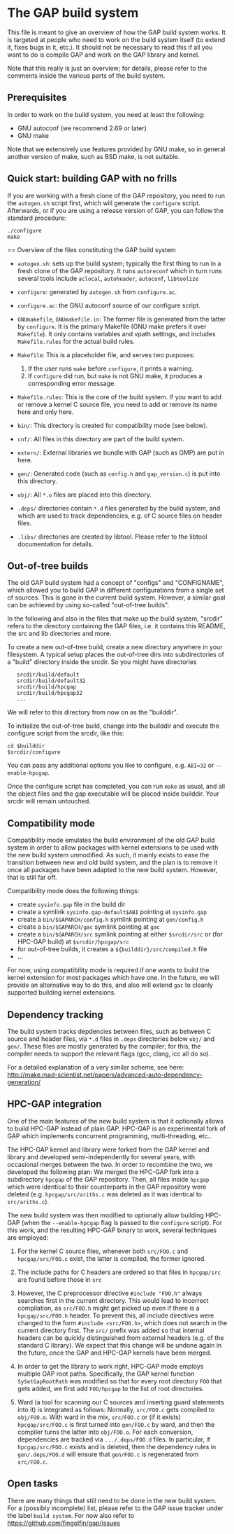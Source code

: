 # The GAP build system

This file is meant to give an overview of how the GAP build system works. It
is targeted at people who need to work on the build system itself (to extend
it, fixes bugs in it, etc.). It should not be necessary to read this if all
you want to do is compile GAP and work on the GAP library and kernel.

Note that this really is just an overview; for details, please refer to the
comments inside the various parts of the build system.


## Prerequisites

In order to work on the build system, you need at least the following:

* GNU autoconf (we recommend 2.69 or later)
* GNU make

Note that we extensively use features provided by GNU make, so in general
another version of make, such as BSD make, is not suitable.


## Quick start: building GAP with no frills

If you are working with a fresh clone of the GAP repository, you need to
run the `autogen.sh` script first, which will generate the `configure`
script. Afterwards, or if you are using a release version of GAP, you
can follow the standard procedure:

```
./configure
make
```


== Overview of the files constituting the GAP build system

* `autogen.sh`: sets up the build system; typically the first thing to run in
  a fresh clone of the GAP repository. It runs `autoreconf` which in turn runs
  several tools include `aclocal`, `autoheader`, `autoconf`, `libtoolize`

* `configure`: generated by `autogen.sh` from `configure.ac`. 

* `configure.ac`: the GNU autoconf source of our configure script.

* `GNUmakefile`, `GNUmakefile.in`: The former file is generated from the
  latter by `configure`. It is the primary Makefile (GNU make prefers it
  over `Makefile`). It only contains variables and vpath settings, and
  includes `Makefile.rules` for the actual build rules.

* `Makefile`: This is a placeholder file, and serves two purposes:
   1. If the user runs `make` before `configure`, it prints a warning.
   2. If `configure` did run, but `make` is not GNU make, it produces
      a corresponding error message.

* `Makefile.rules`: This is the core of the build system. If you want
  to add or remove a kernel C source file, you need to add or remove
  its name here and only here.

* `bin/`: This directory is created for compatibility mode (see below).

* `cnf/`: All files in this directory are part of the build system.

* `extern/`: External libraries we bundle with GAP (such as GMP) are
  put in here.

* `gen/`: Generated code (such as `config.h` and `gap_version.c`) is put
  into this directory.

* `obj/`: All `*.o` files are placed into this directory.

- `.deps/` directories contain `*.d` files generated by the build system,
  and which are used to track dependencies, e.g. of C source files on header
  files.

- `.libs/` directories are created by libtool. Please refer to the libtool
  documentation for details.


## Out-of-tree builds

The old GAP build system had a concept of "configs" and "CONFIGNAME", which
allowed you to build GAP in different configurations from a single set of
sources. This is gone in the current build system. However, a similar goal can
be achieved by using so-called "out-of-tree builds".

In the following and also in the files that make up the build system, "srcdir"
refers to the directory containing the GAP files, i.e. it contains this
README, the src and lib directories and more.

To create a new out-of-tree build, create a new directory anywhere
in your filesystem. A typical setup places the out-of-tree dirs into
subdirectories of a "build" directory inside the srcdir. So you might
have directories

```
   srcdir/build/default
   srcdir/build/default32
   srcdir/build/hpcgap
   srcdir/build/hpcgap32
   ...   
```

We will refer to this directory from now on as the "builddir".

To initialize the out-of-tree build, change into the builddir and
execute the configure script from the srcdir, like this:

```
cd $builddir
$srcdir/configure
```

You can pass any additional options you like to configure, e.g. `ABI=32`
or `--enable-hpcgap`.

Once the configure script has completed, you can run `make` as usual,
and all the object files and the gap executable will be placed inside
builddir. Your srcdir will remain untouched.


## Compatibility mode

Compatibility mode emulates the build environment of the old GAP build system
in order to allow packages with kernel extensions to be used with the new
build system unmodified. As such, it mainly exists to ease the transition
between new and old build system, and the plan is to remove it once all
packages have been adapted to the new build system. However, that is still
far off.

Compatibility mode does the following things:

* create `sysinfo.gap` file in the build dir
* create a symlink `sysinfo.gap-default$ABI` pointing at `sysinfo.gap`
* create a `bin/$GAPARCH/config.h` symlink pointing at `gen/config.h`
* create a `bin/$GAPARCH/gac` symlink pointing at `gac`
* create a `bin/$GAPARCH/src` symlink pointing at either `$srcdir/src`
  or (for HPC-GAP build) at `$srcdir/hpcgap/src`
* for out-of-tree builds, it creates a `${builddir}/src/compiled.h` file
* ...

For now, using compatibility mode is required if one wants to build the
kernel extension for most packages which have one. In the future, we will
provide an alternative way to do this, and also will extend `gac` to
cleanly supported building kernel extensions.


## Dependency tracking

The build system tracks depdencies between files, such as between C source and
header files, via `*.d` files in `.deps` directories below `obj/` and `gen/`.
These files are mostly generated by the compiler; for this, the compiler needs
to support the relevant flags (gcc, clang, icc all do so).

For a detailed explanation of a very similar scheme, see here:
<http://make.mad-scientist.net/papers/advanced-auto-dependency-generation/>


## HPC-GAP integration

One of the main features of the new build system is that it optionally allows
to build HPC-GAP instead of plain GAP. HPC-GAP is an experimental fork of GAP
which implements concurrent programming, multi-threading, etc..

The HPC-GAP kernel and library were forked from the GAP kernel and library and
developed semi-independently for several years, with occasional merges between
the two. In order to recombine the two, we developed the following plan: We
merged the HPC-GAP fork into a subdirectory `hpcgap` of the GAP repository.
Then, all files inside `hpcgap` which were identical to their counterparts in
the GAP repository were deleted  (e.g. `hpcgap/src/ariths.c` was deleted as it
was identical to `src/ariths.c`). 

The new build system was then modified to optionally allow building HPC-GAP
(when the `--enable-hpcgap` flag is passed to the `configure` script). For
this work, and the resulting HPC-GAP binary to work, several techniques are
employed:

1. For the kernel C source files, whenever both `src/FOO.c` and `hpcgap/src/FOO.c`
exist, the latter is compiled, the former ignored.

2. The include paths for C headers are ordered so that files in `hpcgap/src`
are found before those in `src`

3. However, the C preprocessor directive `#include "FOO.h"` always searches
first in the current directory. This would lead to incorrect compilation, as
`src/FOO.h` might get picked up even if there is a `hpcgap/src/FOO.h` header.
To prevent this, all include directives were changed to the form `#include
<src/FOO.h>`, which does not search in the current directory first. The `src/`
prefix was added so that internal headers can be quickly distinguished from
external headers (e.g. of the standard C library). We expect that this change
will be undone again in the future, once the GAP and HPC-GAP kernels have been
merged.

4. In order to get the library to work right, HPC-GAP mode employs multiple
GAP root paths. Specifically, the GAP kernel function `SySetGapRootPath` was
modified so that for every root directory `FOO` that gets added, we first add
`FOO/hpcgap` to the list of root directories. 

5. Ward (a tool for scanning our C sources and inserting guard statements into
it) is integrated as follows: Normally, `src/FOO.c` gets compiled to
`obj/FOO.o`. With ward in the mix, `src/FOO.c` or (if it exists)
`hpcgap/src/FOO.c` is first turned into `gen/FOO.c` by ward, and then the
compiler turns the latter into `obj/FOO.o`. For each conversion, dependencies
are tracked via `.../.deps/FOO.d` files. In particular, if `hpcgap/src/FOO.c`
exists and is deleted, then the dependency rules in `gen/.deps/FOO.d` will
ensure that `gen/FOO.c` is regenerated from `src/FOO.c`.


## Open tasks

There are many things that still need to be done in the new build system. For
a (possibly incomplete) list, please refer to the GAP issue tracker under  the
label `build system`. For now also refer to
  <https://github.com/fingolfin/gap/issues>
